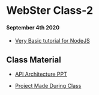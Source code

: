 # WebSter Class-2

#### September 4th 2020

* [Very Basic tutorial for NodeJS](https://www.youtube.com/watch?v=w-7RQ46RgxU&list=PL4cUxeGkcC9gcy9lrvMJ75z9maRw4byYp)

## Class Material

* [API Architecture PPT](./Presentation.pdf)

* [Project Made During Class](https://github.com/nitindoodhiya/JWT-auth-API)
